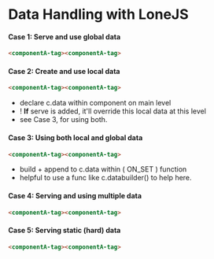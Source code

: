 # Data Handling with LoneJS

#### Case 1: Serve and use global data
```html
<componentA-tag><componentA-tag>
```

#### Case 2: Create and use local data
```html
<componentA-tag><componentA-tag>
```
- declare c.data within component on main level
- ! __If__ serve is added, it'll override this local data at this level
- see Case 3, for using both.

#### Case 3: Using both local and global data
```html
<componentA-tag><componentA-tag>
```
- build + append to c.data within ( ON_SET ) function
- helpful to use a func like c.databuilder() to help here.

#### Case 4: Serving and using multiple data
```html
<componentA-tag><componentA-tag>
```

#### Case 5: Serving static (hard) data
```html
<componentA-tag><componentA-tag>
```
